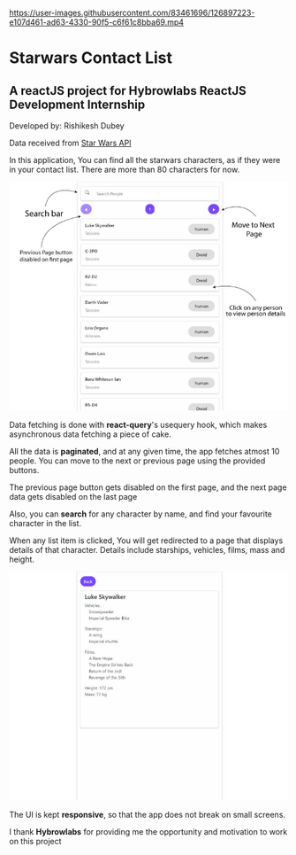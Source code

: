 

https://user-images.githubusercontent.com/83461696/126897223-e107d461-ad63-4330-90f5-c6f61c8bba69.mp4

# Starwars Contact List
## A reactJS project for Hybrowlabs ReactJS Development Internship

Developed by: Rishikesh Dubey

Data received from [Star Wars API](https://swapi.dev/)


In this application, You can find all the starwars characters, as if they were in your contact list. There are more than 80 characters for now. 

!["home page"](md-assets/list-page.jpg)

Data fetching is done with **react-query**'s usequery hook, which makes asynchronous data fetching a piece of cake. 

All the data is **paginated**, and at any given time, the app fetches atmost 10 people. You can move to the next or previous page using the provided buttons.

The previous page button gets disabled on the first page, and the next page data gets disabled on the last page

Also, you can **search** for any character by name, and find your favourite character in the list.

When any list item is clicked, You will get redirected to a page that displays details of that character. Details include starships, vehicles, films, mass and height.

!["person details page"](md-assets/person-details.jpg)

The UI is kept **responsive**, so that the app does not break on small screens.


I thank **Hybrowlabs** for providing me the opportunity and motivation to work on this project
